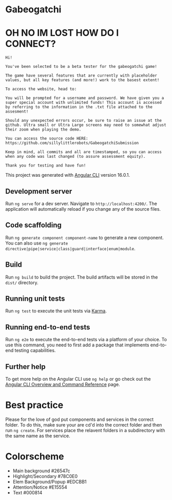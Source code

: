# Gabeogatchi


# OH NO IM LOST HOW DO I CONNECT?
```
Hi!

You've been selected to be a beta tester for the gabeogatchi game!

The game have several features that are currently with placeholder values, but all key features (and more!) work to the basest extent!

To access the website, head to:

You will be prompted for a username and password. We have given you a super special account with unlimited funds! This account is accessed by referring to the information in the .txt file attached to the assesment!

Should any unexpected errors occur, be sure to raise an issue at the github. Ultra small or Ultra Large screens may need to somewhat adjust their zoom when playing the demo.

You can access the source code HERE: https://github.com/sillylittlerobots/GabeogatchiSubmission

Keep in mind, all commits and all are timestamped, so you can access when any code was last changed (to assure assessment equity).

Thank you for testing and have fun!

```







This project was generated with [Angular CLI](https://github.com/angular/angular-cli) version 16.0.1.

## Development server

Run `ng serve` for a dev server. Navigate to `http://localhost:4200/`. The application will automatically reload if you change any of the source files.

## Code scaffolding

Run `ng generate component component-name` to generate a new component. You can also use `ng generate directive|pipe|service|class|guard|interface|enum|module`.

## Build

Run `ng build` to build the project. The build artifacts will be stored in the `dist/` directory.

## Running unit tests

Run `ng test` to execute the unit tests via [Karma](https://karma-runner.github.io).

## Running end-to-end tests

Run `ng e2e` to execute the end-to-end tests via a platform of your choice. To use this command, you need to first add a package that implements end-to-end testing capabilities.

## Further help

To get more help on the Angular CLI use `ng help` or go check out the [Angular CLI Overview and Command Reference](https://angular.io/cli) page.

# Best practice
Please for the love of god put components and services in the correct folder. To do this, make sure your are cd'd into the correct folder and then run `ng create`. For services place the relavent folders in a subdirectory with the same name as the service. 

# Colorscheme
- Main background #26547c
- Highlight/Secondary #78C0E0
- Elem Background/Popup #EDCBB1
- Attention/Notice #E15554
- Text #000814
